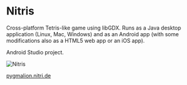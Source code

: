 # Nitris
Cross-platform Tetris-like game using libGDX. Runs as a Java desktop application (Linux, Mac, Windows) and as an Android app (with some modifications also as a HTML5 web app or an iOS app).

Android Studio project.

![Nitris](http://pygmalion.nitri.de/wp-content/uploads/2015/05/nitris.png "Nitris")

[pygmalion.nitri.de](http://pygmalion.nitri.de/nitris-a-cross-platform-tetris-like-game-using-libgdx-793.html)
